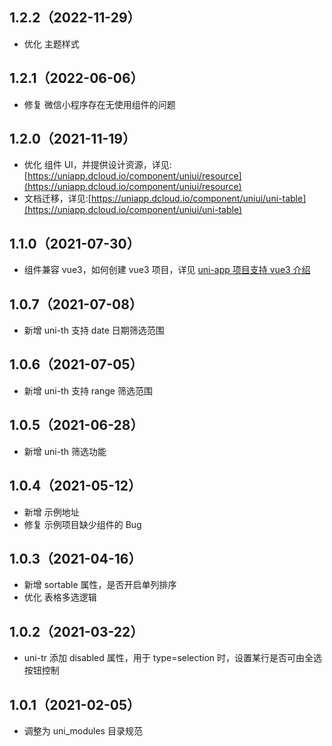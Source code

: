 ## 1.2.2（2022-11-29）

- 优化 主题样式

## 1.2.1（2022-06-06）

- 修复 微信小程序存在无使用组件的问题

## 1.2.0（2021-11-19）

- 优化 组件 UI，并提供设计资源，详见:[https://uniapp.dcloud.io/component/uniui/resource](https://uniapp.dcloud.io/component/uniui/resource)
- 文档迁移，详见:[https://uniapp.dcloud.io/component/uniui/uni-table](https://uniapp.dcloud.io/component/uniui/uni-table)

## 1.1.0（2021-07-30）

- 组件兼容 vue3，如何创建 vue3 项目，详见 [uni-app 项目支持 vue3 介绍](https://ask.dcloud.net.cn/article/37834)

## 1.0.7（2021-07-08）

- 新增 uni-th 支持 date 日期筛选范围

## 1.0.6（2021-07-05）

- 新增 uni-th 支持 range 筛选范围

## 1.0.5（2021-06-28）

- 新增 uni-th 筛选功能

## 1.0.4（2021-05-12）

- 新增 示例地址
- 修复 示例项目缺少组件的 Bug

## 1.0.3（2021-04-16）

- 新增 sortable 属性，是否开启单列排序
- 优化 表格多选逻辑

## 1.0.2（2021-03-22）

- uni-tr 添加 disabled 属性，用于 type=selection 时，设置某行是否可由全选按钮控制

## 1.0.1（2021-02-05）

- 调整为 uni_modules 目录规范
